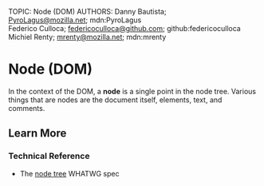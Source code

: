 TOPIC: Node (DOM)
AUTHORS: Danny Bautista; PyroLagus@mozilla.net; mdn:PyroLagus
         Federico Culloca; federicoculloca@github.com; github:federicoculloca
         Michiel Renty; mrenty@mozilla.net; mdn:mrenty

# Node (DOM)

In the context of the DOM, a **node** is a single point in the node tree. Various things
that are nodes are the document itself, elements, text, and comments.

## Learn More

### Technical Reference

- The [node tree](https://dom.spec.whatwg.org/#concept-node) WHATWG spec

